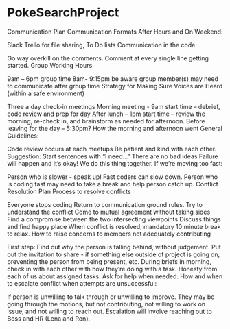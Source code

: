 # PokeSearchProject
Communication Plan
Communication Formats After Hours and On Weekend:

Slack
Trello for file sharing, To Do lists
Communication in the code:

Go way overkill on the comments. Comment at every single line getting started.
Group Working Hours

9am – 6pm group time
8am- 9:15pm be aware group member(s) may need to communicate after group time
Strategy for Making Sure Voices are Heard (within a safe environment)

Three a day check-in meetings
Morning meeting - 9am start time – debrief, code review and prep for day
After lunch – 1pm start time – review the morning, re-check in, and brainstorm as needed for afternoon.
Before leaving for the day – 5:30pm? How the morning and afternoon went
General Guidelines:

Code review occurs at each meetups
Be patient and kind with each other.
Suggestion: Start sentences with “I need...”
There are no bad ideas
Failure will happen and it’s okay! We do this thing together.
If we’re moving too fast:

Person who is slower - speak up! Fast coders can slow down.
Person who is coding fast may need to take a break and help person catch up.
Conflict Resolution Plan
Process to resolve conflicts

Everyone stops coding
Return to communication ground rules.
Try to understand the conflict
Come to mutual agreement without taking sides
Find a compromise between the two intersecting viewpoints
Discuss things and find happy place
When conflict is resolved, mandatory 10 minute break to relax.
How to raise concerns to members not adequately contributing

First step: Find out why the person is falling behind, without judgement.
Put out the invitation to share - if something else outside of project is going on, preventing the person from being present, etc.
During briefs in morning, check in with each other with how they’re doing with a task.
Honesty from each of us about assigned tasks.
Ask for help when needed.
How and when to escalate conflict when attempts are unsuccessful:

If person is unwilling to talk through or unwilling to improve. They may be going through the motions, but not contributing, not willing to work on issue, and not willing to reach out.
Escalation will involve reaching out to Boss and HR (Lena and Ron).